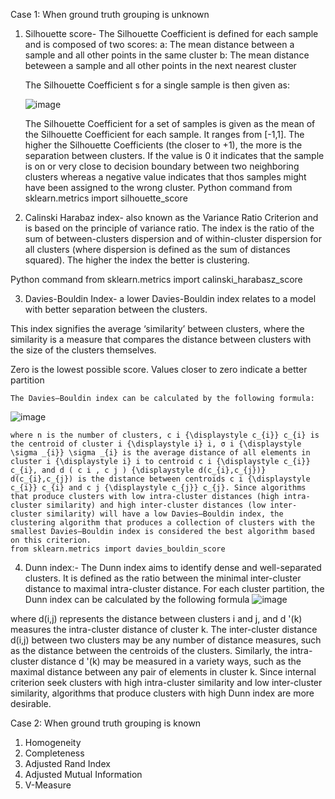 Case 1: When ground truth grouping is unknown


1) Silhouette score-  The Silhouette Coefficient is defined for each sample and is composed of two scores:
   a: The mean distance between a sample and all other points in the same cluster
   b: The mean distance beteween a sample and all other points in the next nearest cluster

   The Silhouette Coefficient s for a single sample is then given as:
   
   ![image](https://user-images.githubusercontent.com/54790008/166201819-faa9ff3f-8741-4e24-a412-02bdbf3947ce.png)


   The Silhouette Coefficient for a set of samples is given as the mean of the Silhouette Coefficient for each sample. It ranges from [-1,1]. The higher the Silhouette    Coefficients (the closer to +1), the more is the separation between clusters. If the value is 0 it indicates that the sample is on or very close to decision   boundary between two neighboring clusters whereas a negative value indicates that thos samples might have been assigned to the wrong cluster.
   Python command from sklearn.metrics import silhouette_score

2) Calinski Harabaz index- also known as the Variance Ratio Criterion and is based on the principle of variance ratio. The index is the ratio of the sum of between-clusters dispersion and of within-cluster dispersion for all clusters (where dispersion is defined as the sum of distances squared). The higher the index the better is clustering. 

Python command from sklearn.metrics import calinski_harabasz_score




3) Davies-Bouldin Index- a lower Davies-Bouldin index relates to a model with better separation between the clusters.

This index signifies the average ‘similarity’ between clusters, where the similarity is a measure that compares the distance between clusters with the size of the clusters themselves.

Zero is the lowest possible score. Values closer to zero indicate a better partition

    The Davies–Bouldin index can be calculated by the following formula:

![image](https://user-images.githubusercontent.com/54790008/166203196-0e2fd897-9dc1-4ad5-b0ea-fe2198295876.png)

    where n is the number of clusters, c i {\displaystyle c_{i}} c_{i} is the centroid of cluster i {\displaystyle i} i, σ i {\displaystyle \sigma _{i}} \sigma _{i} is the average distance of all elements in cluster i {\displaystyle i} i to centroid c i {\displaystyle c_{i}} c_{i}, and d ( c i , c j ) {\displaystyle d(c_{i},c_{j})} d(c_{i},c_{j}) is the distance between centroids c i {\displaystyle c_{i}} c_{i} and c j {\displaystyle c_{j}} c_{j}. Since algorithms that produce clusters with low intra-cluster distances (high intra-cluster similarity) and high inter-cluster distances (low inter-cluster similarity) will have a low Davies–Bouldin index, the clustering algorithm that produces a collection of clusters with the smallest Davies–Bouldin index is considered the best algorithm based on this criterion.
    from sklearn.metrics import davies_bouldin_score
    
4) Dunn index:- The Dunn index aims to identify dense and well-separated clusters. It is defined as the ratio between the minimal inter-cluster distance to maximal intra-cluster distance. For each cluster partition, the Dunn index can be calculated by the following formula
 ![image](https://user-images.githubusercontent.com/54790008/166203111-b1296632-6279-4334-8903-e1c50b56d605.png)
 
 where d(i,j) represents the distance between clusters i and j, and d '(k) measures the intra-cluster distance of cluster k. The inter-cluster distance d(i,j) between two clusters may be any number of distance measures, such as the distance between the centroids of the clusters. Similarly, the intra-cluster distance d '(k) may be measured in a variety ways, such as the maximal distance between any pair of elements in cluster k. Since internal criterion seek clusters with high intra-cluster similarity and low inter-cluster similarity, algorithms that produce clusters with high Dunn index are more desirable.


Case 2: When ground truth grouping is known

1) Homogeneity
2) Completeness
3) Adjusted Rand Index
4) Adjusted Mutual Information
5) V-Measure
